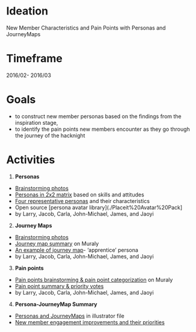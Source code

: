 
# Ideation

New Member Characteristics and Pain Points with Personas and JourneyMaps

# Timeframe

2016/02- 2016/03

# Goals 

* to construct new member personas based on the findings from the inspiration stage, 
* to identify the pain points new members encounter as they go through the journey of  the hacknight 

# Activities  

1. **Personas**
 * [Brainstorming photos](./1-1_Personas_BrainstormPhotos/)
 * [Personas in 2x2 matrix](./1-2_Personas_2x2Matrix_20160219.png) based on skills and attitudes 
 * [Four representative personas](./1-3_Personas_Muraly_JaoyiEdit_20160406.pdf) and their characteristics 
 * Open source [persona avatar library](./Placeit%20Avatar%20Pack]
 * by Larry, Jacob, Carla, John-Michael, James, and Jaoyi

2. **Journey Maps**
 * [Brainstorming photos](./2-1_JourneyMaps_BrainstormPhotos/)
 * [Journey map summary](./3-1_PainPointCategorizations-Personas-JourneyMaps_MuralyRawData_20160331.png) on Muraly 
 * [An example of journey map](./2-2_JourneyMaps_Apprentice_Muraly_JaoyiEdit_20160406.png)- ‘apprentice’ persona 
 * by Larry, Jacob, Carla, John-Michael, James, and Jaoyi

3. **Pain points**
 * [Pain points brainstorming & pain point categorization](./3-1_PainPoints-Personas-JourneyMaps_MuralyRawData_20160331.png)  on Muraly 
 * [Pain point summary & priority votes](./3-2_PainPoints_MuralySummaryandPriorityVotes_JaoyiEdit_20160406.pdf)
 * by Larry, Jacob, Carla, John-Michael, James, and Jaoyi

4. **Persona-JourneyMap Summary**
 * [Personas and JourneyMaps](./original-docs/4-1_PersonaJourneyMapFigures.ai) in illustrator file
 * [New member engagement improvements and their priorities](./4-2_NewMemberEngagement_PainpointsandImprovementAreas_20170209) 
